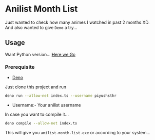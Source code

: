 # Anilist Month List
Just wanted to check how many animes I watched in past 2 months XD. And also wanted to give `Deno` a try...

## Usage
 Want Python version... [Here we Go](https://github.com/PiyushSuthar/anilist-monthl-ist.py)

### Prerequisite
 - [Deno](https://deno.land)

Just clone this project and run 
```sh
deno run --allow-net index.ts --username piyushsthr
```

- Username:- Your anilist username

In case you want to compile it...
```sh 
deno compile --allow-net index.ts
```
This will give you `anilist-month-list.exe` or according to your system...

